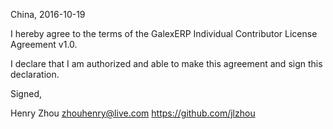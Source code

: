 China, 2016-10-19

I hereby agree to the terms of the GalexERP Individual Contributor License Agreement v1.0.

I declare that I am authorized and able to make this agreement and sign this declaration.

Signed,

Henry Zhou zhouhenry@live.com https://github.com/jlzhou
